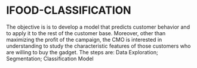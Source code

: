 # IFOOD-CLASSIFICATION
The objective is  is to develop a model that predicts customer behavior and to  apply it to the rest of the customer base. Moreover, other than maximizing the profit of the campaign, the CMO is interested in  understanding to study the characteristic features of those customers who are willing to buy  the gadget. The steps are: Data Exploration; Segmentation; Classification Model
